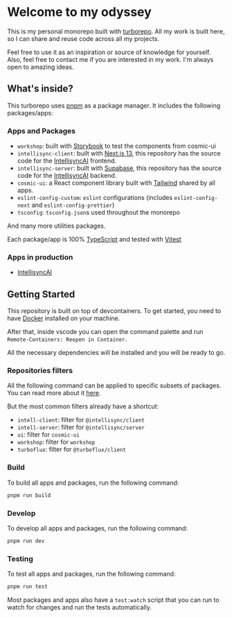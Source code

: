 # Welcome to my odyssey

This is my personal monorepo built with [turborepo](https://turbo.build/repo). All my work is built here, so I can share and reuse code across all my projects.

Feel free to use it as an inspiration or source of knowledge for yourself.
Also, feel free to contact me if you are interested in my work. I'm always open to amazing ideas.

## What's inside?

This turborepo uses [pnpm](https://pnpm.io) as a package manager. It includes the following packages/apps:

### Apps and Packages

- `workshop`: built with [Storybook](https://storybook.js.org/) to test the components from cosmic-ui
- `intellisync-client`: built with [Next.js 13](https://nextjs.org/), this repository has the source code for the [IntellisyncAI](https://www.intellisyncai.com/) frontend.
- `intellisync-server`: built with [Supabase](https://supabase.com/), this repository has the source code for the [IntellisyncAI](https://www.intellisyncai.com/) backend.
- `cosmic-ui`: a React component library built with [Tailwind](https://tailwindcss.com/) shared by all apps.
- `eslint-config-custom`: `eslint` configurations (includes `eslint-config-next` and `eslint-config-prettier`)
- `tsconfig`: `tsconfig.json`s used throughout the monorepo

And many more utilities packages.

Each package/app is 100% [TypeScript](https://www.typescriptlang.org/) and tested with [Vitest](https://vitest.dev/)

### Apps in production
- [IntellisyncAI](https://www.intellisyncai.com/)

## Getting Started

This repository is built on top of devcontainers. To get started, you need to have [Docker](https://www.docker.com/) installed on your machine.

After that, inside vscode you can open the command palette and run `Remote-Containers: Reopen in Container`.

All the necessary dependencies will be installed and you will be ready to go.

### Repositories filters

All the following command can be applied to specific subsets of packages. You can read more about it [here](https://pnpm.io/filtering).

But the most common filters already have a shortcut:
- `intell-client`: filter for `@intellisync/client`
- `intell-server`: filter for `@intellisync/server`
- `ui`: filter for `cosmic-ui`
- `workshop`: filter for `workshop`
- `turboflux`: filter for `@turboflux/client`

### Build

To build all apps and packages, run the following command:

```bash
pnpm run build
```

### Develop

To develop all apps and packages, run the following command:

```bash
pnpm run dev
```

### Testing

To test all apps and packages, run the following command:

```bash
pnpm run test
```

Most packages and apps also have a `test:watch` script that you can run to watch for changes and run the tests automatically.
